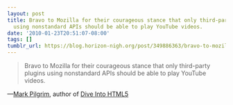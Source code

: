 ```yaml
---
layout: post
title: Bravo to Mozilla for their courageous stance that only third-party plugins
  using nonstandard APIs should be able to play YouTube videos.
date: '2010-01-23T20:51:07-08:00'
tags: []
tumblr_url: https://blog.horizon-nigh.org/post/349886363/bravo-to-mozilla-for-their-courageous-stance-that
---
```

> Bravo to Mozilla for their courageous stance that only third-party plugins using nonstandard APIs should be able to play YouTube videos.

—[Mark Pilgrim](http://twitter.com/diveintomark/status/8129847250),&nbsp;author of [Dive Into HTML5](http://diveintohtml5.org)
